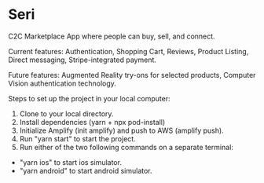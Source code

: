 # Seri

C2C Marketplace App where people can buy, sell, and connect.

Current features: Authentication, Shopping Cart, Reviews, Product Listing, Direct messaging, Stripe-integrated payment.

Future features: Augmented Reality try-ons for selected products, Computer Vision authentication technology.

Steps to set up the project in your local computer: 
1. Clone to your local directory. 
2. Install dependencies (yarn + npx pod-install)
3.  Initialize Amplify (init amplify) and push to AWS (amplify push). 
4.  Run "yarn start" to start the project.
5.  Run either of the two following commands on a separate terminal:
- "yarn ios" to start ios simulator.
- "yarn android" to start android simulator.
